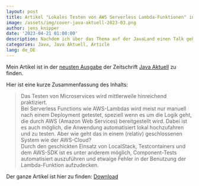 ```yaml
---
layout: post
title: Artikel "Lokales Testen von AWS Serverless Lambda-Funktionen" in der Java Aktuell 03-2023
image: /assets/img/cover-java-aktuell-2023-03.png
author: jens_knipper
date: '2023-04-21 01:00:00'
description: Nachdem ich über das Thema auf der JavaLand einen Talk gehalten habe, habe ich die Chance bekommen das Ganze in Form eines Artikels in einer Zeitschrift zu veröffentlichen.
categories: Java, Java Aktuell, Article
lang: de_DE
---
```

Mein Artikel ist in der [neusten Ausgabe](https://www.ijug.eu/de/home/news/java-aktuell-03-2023-next-generation/) der Zeitschrift [Java Aktuell](https://www.ijug.eu/de/java-aktuell/) zu finden.

Hier ist eine kurze Zusammenfassung des Inhalts:
> Das Testen von Microservices wird mittlerweile hinreichend praktiziert.  
Bei Serverless Functions wie AWS-Lambdas wird meist nur manuell nach einem Deployment getestet, speziell wenn es um die Logik geht, die durch AWS (Amazon Web Services) bereitgestellt wird. Dabei ist es auch möglich, die Anwendung automatisiert lokal hochzufahren und zu testen. Aber wie geht das in einem (relativ) geschlossenen System wie der AWS-Cloud?  
Durch den geschickten Einsatz von LocalStack, Testcontainers und dem AWS-SDK ist es unter anderem möglich, Component-Tests automatisiert auszuführen und etwaige Fehler in der Benutzung der Lambda-Funktion aufzudecken.

Der ganze Artikel ist hier zu finden:
[Download](https://www.ijug.eu/fileadmin/Daten/Zeitschriften/Java_aktuell/2023/03-2023-Java_aktuell-WEB.pdf#page=14)
